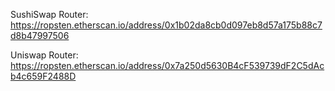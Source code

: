 SushiSwap Router:
https://ropsten.etherscan.io/address/0x1b02da8cb0d097eb8d57a175b88c7d8b47997506

Uniswap Router:
https://ropsten.etherscan.io/address/0x7a250d5630B4cF539739dF2C5dAcb4c659F2488D

